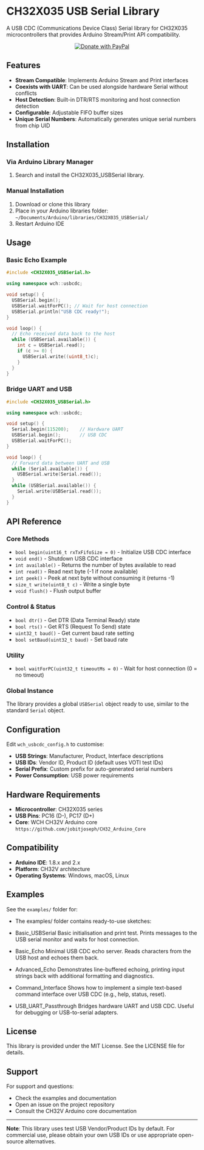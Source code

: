 # CH32X035 USB Serial Library

A USB CDC (Communications Device Class) Serial library for CH32X035 microcontrollers that provides Arduino Stream/Print API compatibility.

<p align="center">
  <a href="https://www.paypal.com/paypalme/jobitjoseph">
    <img src="https://www.paypalobjects.com/en_US/i/btn/btn_donateCC_LG.gif" alt="Donate with PayPal" />
  </a>
</p>

## Features

- **Stream Compatible**: Implements Arduino Stream and Print interfaces
- **Coexists with UART**: Can be used alongside hardware Serial without conflicts
- **Host Detection**: Built-in DTR/RTS monitoring and host connection detection
- **Configurable**: Adjustable FIFO buffer sizes
- **Unique Serial Numbers**: Automatically generates unique serial numbers from chip UID

## Installation
### Via Arduino Library Manager
1. Search and install the CH32X035_USBSerial library.
### Manual Installation
1. Download or clone this library
2. Place in your Arduino libraries folder: `~/Documents/Arduino/libraries/CH32X035_USBSerial/`
3. Restart Arduino IDE

## Usage

### Basic Echo Example

```cpp
#include <CH32X035_USBSerial.h>

using namespace wch::usbcdc;

void setup() {
  USBSerial.begin();
  USBSerial.waitForPC(); // Wait for host connection
  USBSerial.println("USB CDC ready!");
}

void loop() {
  // Echo received data back to the host
  while (USBSerial.available()) {
    int c = USBSerial.read();
    if (c >= 0) {
      USBSerial.write((uint8_t)c);
    }
  }
}
```

### Bridge UART and USB

```cpp
#include <CH32X035_USBSerial.h>

using namespace wch::usbcdc;

void setup() {
  Serial.begin(115200);    // Hardware UART
  USBSerial.begin();       // USB CDC
  USBSerial.waitForPC();
}

void loop() {
  // Forward data between UART and USB
  while (Serial.available()) {
    USBSerial.write(Serial.read());
  }
  while (USBSerial.available()) {
    Serial.write(USBSerial.read());
  }
}
```

## API Reference

### Core Methods

- `bool begin(uint16_t rxTxFifoSize = 0)` - Initialize USB CDC interface
- `void end()` - Shutdown USB CDC interface
- `int available()` - Returns the number of bytes available to read
- `int read()` - Read next byte (-1 if none available)
- `int peek()` - Peek at next byte without consuming it (returns -1)
- `size_t write(uint8_t c)` - Write a single byte
- `void flush()` - Flush output buffer

### Control & Status

- `bool dtr()` - Get DTR (Data Terminal Ready) state
- `bool rts()` - Get RTS (Request To Send) state
- `uint32_t baud()` - Get current baud rate setting
- `bool setBaud(uint32_t baud)` - Set baud rate

### Utility

- `bool waitForPC(uint32_t timeoutMs = 0)` - Wait for host connection (0 = no timeout)

### Global Instance

The library provides a global `USBSerial` object ready to use, similar to the standard `Serial` object.

## Configuration

Edit `wch_usbcdc_config.h` to customise:

- **USB Strings**: Manufacturer, Product, Interface descriptions
- **USB IDs**: Vendor ID, Product ID (default uses VOTI test IDs)
- **Serial Prefix**: Custom prefix for auto-generated serial numbers
- **Power Consumption**: USB power requirements

## Hardware Requirements

- **Microcontroller**: CH32X035 series
- **USB Pins**: PC16 (D-), PC17 (D+)
- **Core**: WCH CH32V Arduino core `https://github.com/jobitjoseph/CH32_Arduino_Core`

## Compatibility

- **Arduino IDE**: 1.8.x and 2.x
- **Platform**: CH32V architecture
- **Operating Systems**: Windows, macOS, Linux

## Examples

See the `examples/` folder for:
- The examples/ folder contains ready-to-use sketches:

- Basic_USBSerial
Basic initialisation and print test. Prints messages to the USB serial monitor and waits for host connection.

- Basic_Echo
Minimal USB CDC echo server. Reads characters from the USB host and echoes them back.

- Advanced_Echo
Demonstrates line-buffered echoing, printing input strings back with additional formatting and diagnostics.

- Command_Interface
Shows how to implement a simple text-based command interface over USB CDC (e.g., help, status, reset).

- USB_UART_Passthrough
Bridges hardware UART and USB CDC. Useful for debugging or USB-to-serial adapters.

## License

This library is provided under the MIT License. See the LICENSE file for details.

## Support

For support and questions:
- Check the examples and documentation
- Open an issue on the project repository
- Consult the CH32V Arduino core documentation

---

**Note**: This library uses test USB Vendor/Product IDs by default. For commercial use, please obtain your own USB IDs or use appropriate open-source alternatives.
